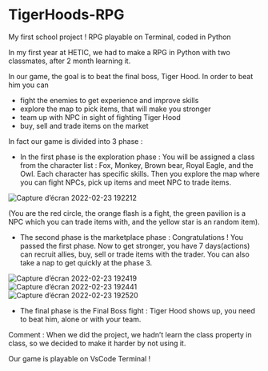 # TigerHoods-RPG
My first school project ! RPG playable on Terminal, coded in Python



In my first year at HETIC, we had to make a RPG in Python with two classmates, after 2 month learning it. 




In our game, the goal is to beat the final boss, Tiger Hood. In order to beat him you can
-	fight the enemies to get experience and improve skills 
-	explore the map to pick items, that will make you stronger
-	team up with NPC in sight of fighting Tiger Hood
-	buy, sell and trade items on the market



In fact our game is divided into 3 phase :
-	In the first phase is the exploration phase :
You will be assigned a class from the character list : Fox, Monkey, Brown bear, Royal Eagle, and the Owl. Each character has specific skills. Then you explore the map where you can fight NPCs, pick up items and meet NPC to trade items.
 
 
 ![Capture d’écran 2022-02-23 192212](https://user-images.githubusercontent.com/77147936/155386175-93e4889d-939a-4a77-a0f2-4d9bff79c03d.png)
 
(You are the red circle, the orange flash is a fight, the green pavilion is a NPC which you can trade items with, and the yellow star is an random item).



-	The second phase is the marketplace phase :
Congratulations ! You passed the first phase. Now to get stronger, you have 7 days(actions) can recruit allies, buy, sell or trade items with the trader. You can also take a nap to get quickly at the phase 3.

![Capture d’écran 2022-02-23 192419](https://user-images.githubusercontent.com/77147936/155386267-592d25ba-787e-4c01-bf46-9760cc281f01.png)   ![Capture d’écran 2022-02-23 192441](https://user-images.githubusercontent.com/77147936/155386103-53af6684-f771-4f68-874f-e633432b12d8.png)   ![Capture d’écran 2022-02-23 192520](https://user-images.githubusercontent.com/77147936/155386112-39fc92b4-df1c-45a9-b9a0-d858db3a7ed3.png)

        
-	The final phase is the Final Boss fight : 
Tiger Hood shows up, you need to beat him, alone or with your team.

Comment : 
When we did the project, we hadn’t learn the class property in class, so we decided to make it harder by not using it.


Our game is playable on VsCode Terminal ! 
